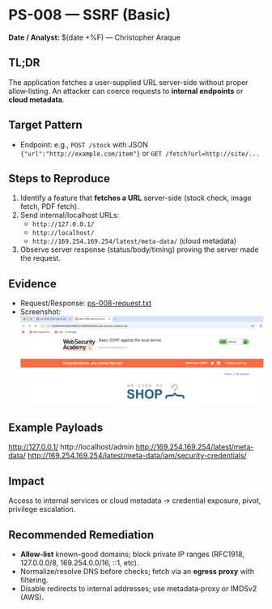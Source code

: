 
# PS-008 — SSRF (Basic)
**Date / Analyst:** $(date +%F) — Christopher Araque

## TL;DR
The application fetches a user-supplied URL server-side without proper allow‑listing.
An attacker can coerce requests to **internal endpoints** or **cloud metadata**.

## Target Pattern
- Endpoint: e.g., `POST /stock` with JSON `{"url":"http://example.com/item"}`
  or `GET /fetch?url=http://site/...`

## Steps to Reproduce
1) Identify a feature that **fetches a URL** server-side (stock check, image fetch, PDF fetch).
2) Send internal/localhost URLs:
   - `http://127.0.0.1/`
   - `http://localhost/`
   - `http://169.254.169.254/latest/meta-data/`   (cloud metadata)
3) Observe server response (status/body/timing) proving the server made the request.

## Evidence
- Request/Response: [ps-008-request.txt](../../evidence/ps-ssrf/ps-008-request.txt)
- Screenshot: ![PS‑008](../../evidence/ps-ssrf/ps-008-screenshot.png)

## Example Payloads
http://127.0.0.1/
http://localhost/admin
http://169.254.169.254/latest/meta-data/
http://169.254.169.254/latest/meta-data/iam/security-credentials/

## Impact
Access to internal services or cloud metadata → credential exposure, pivot, privilege escalation.

## Recommended Remediation
- **Allow‑list** known-good domains; block private IP ranges (RFC1918, 127.0.0.0/8, 169.254.0.0/16, ::1, etc).
- Normalize/resolve DNS before checks; fetch via an **egress proxy** with filtering.
- Disable redirects to internal addresses; use metadata‑proxy or IMDSv2 (AWS).
